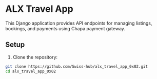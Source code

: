 # ALX Travel App

This Django application provides API endpoints for managing listings, bookings, and payments using Chapa payment gateway.

## Setup

1. Clone the repository:
```bash
git clone https://github.com/Swiss-hub/alx_travel_app_0x02.git
cd alx_travel_app_0x02